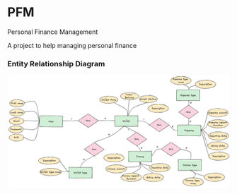 # PFM

Personal Finance Management

A project to help managing personal finance

### Entity Relationship Diagram

<img src="./assets/PFM_ERD.png">
